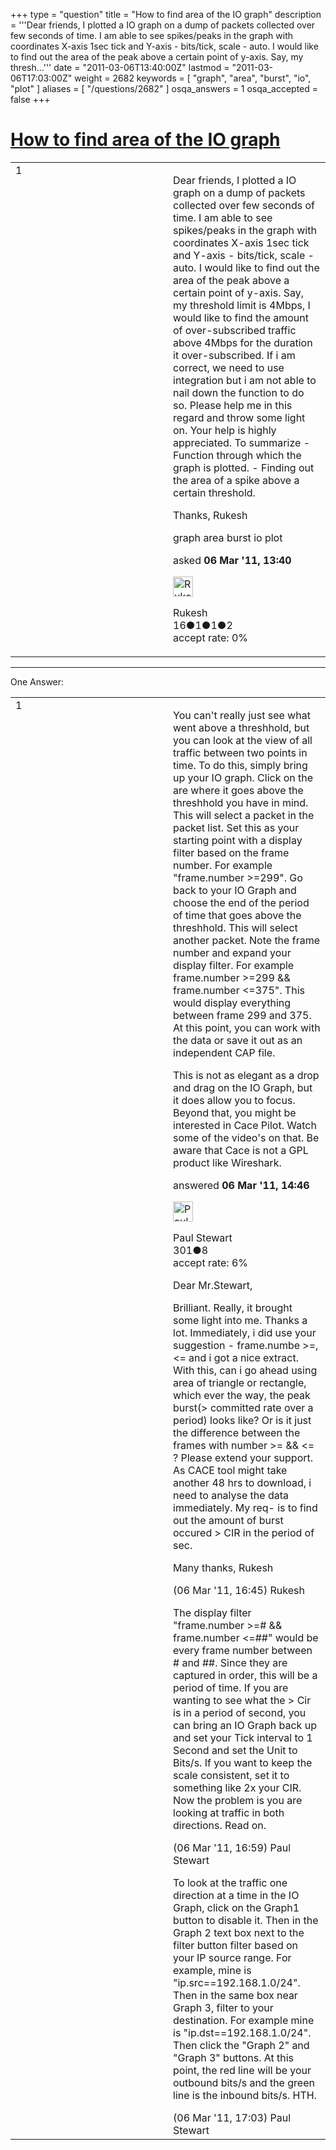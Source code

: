 +++
type = "question"
title = "How to find area of the IO graph"
description = '''Dear friends, I plotted a IO graph on a dump of packets collected over few seconds of time. I am able to see spikes/peaks in the graph with coordinates X-axis 1sec tick and Y-axis - bits/tick, scale - auto. I would like to find out the area of the peak above a certain point of y-axis. Say, my thresh...'''
date = "2011-03-06T13:40:00Z"
lastmod = "2011-03-06T17:03:00Z"
weight = 2682
keywords = [ "graph", "area", "burst", "io", "plot" ]
aliases = [ "/questions/2682" ]
osqa_answers = 1
osqa_accepted = false
+++

<div class="headNormal">

# [How to find area of the IO graph](/questions/2682/how-to-find-area-of-the-io-graph)

</div>

<div id="main-body">

<div id="askform">

<table id="question-table" style="width:100%;"><colgroup><col style="width: 50%" /><col style="width: 50%" /></colgroup><tbody><tr class="odd"><td style="width: 30px; vertical-align: top"><div class="vote-buttons"><span id="post-2682-upvote" class="ajax-command post-vote up" rel="nofollow" title="I like this post (click again to cancel)"> </span><div id="post-2682-score" class="post-score" title="current number of votes">1</div><span id="post-2682-downvote" class="ajax-command post-vote down" rel="nofollow" title="I dont like this post (click again to cancel)"> </span> <span id="favorite-mark" class="ajax-command favorite-mark" rel="nofollow" title="mark/unmark this question as favorite (click again to cancel)"> </span><div id="favorite-count" class="favorite-count"></div></div></td><td><div id="item-right"><div class="question-body"><p>Dear friends, I plotted a IO graph on a dump of packets collected over few seconds of time. I am able to see spikes/peaks in the graph with coordinates X-axis 1sec tick and Y-axis - bits/tick, scale - auto. I would like to find out the area of the peak above a certain point of y-axis. Say, my threshold limit is 4Mbps, I would like to find the amount of over-subscribed traffic above 4Mbps for the duration it over-subscribed. If i am correct, we need to use integration but i am not able to nail down the function to do so. Please help me in this regard and throw some light on. Your help is highly appreciated. To summarize - Function through which the graph is plotted. - Finding out the area of a spike above a certain threshold.</p><p>Thanks, Rukesh</p></div><div id="question-tags" class="tags-container tags"><span class="post-tag tag-link-graph" rel="tag" title="see questions tagged &#39;graph&#39;">graph</span> <span class="post-tag tag-link-area" rel="tag" title="see questions tagged &#39;area&#39;">area</span> <span class="post-tag tag-link-burst" rel="tag" title="see questions tagged &#39;burst&#39;">burst</span> <span class="post-tag tag-link-io" rel="tag" title="see questions tagged &#39;io&#39;">io</span> <span class="post-tag tag-link-plot" rel="tag" title="see questions tagged &#39;plot&#39;">plot</span></div><div id="question-controls" class="post-controls"></div><div class="post-update-info-container"><div class="post-update-info post-update-info-user"><p>asked <strong>06 Mar '11, 13:40</strong></p><img src="https://secure.gravatar.com/avatar/3ce92b08114e2c6940d1a780fb8616cd?s=32&amp;d=identicon&amp;r=g" class="gravatar" width="32" height="32" alt="Rukesh&#39;s gravatar image" /><p><span>Rukesh</span><br />
<span class="score" title="16 reputation points">16</span><span title="1 badges"><span class="badge1">●</span><span class="badgecount">1</span></span><span title="1 badges"><span class="silver">●</span><span class="badgecount">1</span></span><span title="2 badges"><span class="bronze">●</span><span class="badgecount">2</span></span><br />
<span class="accept_rate" title="Rate of the user&#39;s accepted answers">accept rate:</span> <span title="Rukesh has no accepted answers">0%</span></p></div></div><div id="comments-container-2682" class="comments-container"></div><div id="comment-tools-2682" class="comment-tools"></div><div class="clear"></div><div id="comment-2682-form-container" class="comment-form-container"></div><div class="clear"></div></div></td></tr></tbody></table>

------------------------------------------------------------------------

<div class="tabBar">

<span id="sort-top"></span>

<div class="headQuestions">

One Answer:

</div>

</div>

<span id="2683"></span>

<div id="answer-container-2683" class="answer">

<table style="width:100%;"><colgroup><col style="width: 50%" /><col style="width: 50%" /></colgroup><tbody><tr class="odd"><td style="width: 30px; vertical-align: top"><div class="vote-buttons"><span id="post-2683-upvote" class="ajax-command post-vote up" rel="nofollow" title="I like this post (click again to cancel)"> </span><div id="post-2683-score" class="post-score" title="current number of votes">1</div><span id="post-2683-downvote" class="ajax-command post-vote down" rel="nofollow" title="I dont like this post (click again to cancel)"> </span></div></td><td><div class="item-right"><div class="answer-body"><p>You can't really just see what went above a threshhold, but you can look at the view of all traffic between two points in time. To do this, simply bring up your IO graph. Click on the are where it goes above the threshhold you have in mind. This will select a packet in the packet list. Set this as your starting point with a display filter based on the frame number. For example "frame.number &gt;=299". Go back to your IO Graph and choose the end of the period of time that goes above the threshhold. This will select another packet. Note the frame number and expand your display filter. For example frame.number &gt;=299 &amp;&amp; frame.number &lt;=375". This would display everything between frame 299 and 375. At this point, you can work with the data or save it out as an independent CAP file.<br />
</p><p>This is not as elegant as a drop and drag on the IO Graph, but it does allow you to focus. Beyond that, you might be interested in Cace Pilot. Watch some of the video's on that. Be aware that Cace is not a GPL product like Wireshark.</p></div><div class="answer-controls post-controls"></div><div class="post-update-info-container"><div class="post-update-info post-update-info-user"><p>answered <strong>06 Mar '11, 14:46</strong></p><img src="https://secure.gravatar.com/avatar/e62501f00394530927e4b0c9e86bfb46?s=32&amp;d=identicon&amp;r=g" class="gravatar" width="32" height="32" alt="Paul%20Stewart&#39;s gravatar image" /><p><span>Paul Stewart</span><br />
<span class="score" title="301 reputation points">301</span><span title="8 badges"><span class="bronze">●</span><span class="badgecount">8</span></span><br />
<span class="accept_rate" title="Rate of the user&#39;s accepted answers">accept rate:</span> <span title="Paul Stewart has 3 accepted answers">6%</span> </br></p></div></div><div id="comments-container-2683" class="comments-container"><span id="2684"></span><div id="comment-2684" class="comment"><div id="post-2684-score" class="comment-score"></div><div class="comment-text"><p>Dear Mr.Stewart,</p><p>Brilliant. Really, it brought some light into me. Thanks a lot. Immediately, i did use your suggestion - frame.numbe &gt;=,&lt;= and i got a nice extract. With this, can i go ahead using area of triangle or rectangle, which ever the way, the peak burst(&gt; committed rate over a period) looks like? Or is it just the difference between the frames with number &gt;= &amp;&amp; &lt;= ? Please extend your support. As CACE tool might take another 48 hrs to download, i need to analyse the data immediately. My req- is to find out the amount of burst occured &gt; CIR in the period of sec.</p><p>Many thanks, Rukesh</p></div><div id="comment-2684-info" class="comment-info"><span class="comment-age">(06 Mar '11, 16:45)</span> <span class="comment-user userinfo">Rukesh</span></div></div><span id="2685"></span><div id="comment-2685" class="comment"><div id="post-2685-score" class="comment-score"></div><div class="comment-text"><p>The display filter "frame.number &gt;=# &amp;&amp; frame.number &lt;=##" would be every frame number between # and ##. Since they are captured in order, this will be a period of time. If you are wanting to see what the &gt; Cir is in a period of second, you can bring an IO Graph back up and set your Tick interval to 1 Second and set the Unit to Bits/s. If you want to keep the scale consistent, set it to something like 2x your CIR. Now the problem is you are looking at traffic in both directions. Read on.</p></div><div id="comment-2685-info" class="comment-info"><span class="comment-age">(06 Mar '11, 16:59)</span> <span class="comment-user userinfo">Paul Stewart</span></div></div><span id="2686"></span><div id="comment-2686" class="comment"><div id="post-2686-score" class="comment-score"></div><div class="comment-text"><p>To look at the traffic one direction at a time in the IO Graph, click on the Graph1 button to disable it. Then in the Graph 2 text box next to the filter button filter based on your IP source range. For example, mine is "ip.src==192.168.1.0/24". Then in the same box near Graph 3, filter to your destination. For example mine is "ip.dst==192.168.1.0/24". Then click the "Graph 2" and "Graph 3" buttons. At this point, the red line will be your outbound bits/s and the green line is the inbound bits/s. HTH.</p></div><div id="comment-2686-info" class="comment-info"><span class="comment-age">(06 Mar '11, 17:03)</span> <span class="comment-user userinfo">Paul Stewart</span></div></div></div><div id="comment-tools-2683" class="comment-tools"></div><div class="clear"></div><div id="comment-2683-form-container" class="comment-form-container"></div><div class="clear"></div></div></td></tr></tbody></table>

</div>

<div class="paginator-container-left">

</div>

</div>

</div>

